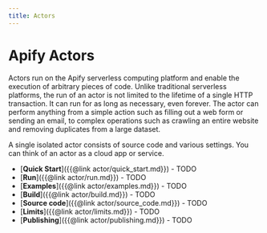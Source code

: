 ```yaml
---
title: Actors
---
```


# Apify Actors

Actors run on the Apify serverless computing platform and enable the execution of arbitrary pieces of code. Unlike traditional serverless platforms, the run of an actor is not limited to the lifetime of a single HTTP transaction. It can run for as long as necessary, even forever. The actor can perform anything from a simple action such as filling out a web form or sending an email, to complex operations such as crawling an entire website and removing duplicates from a large dataset.

A single isolated actor consists of source code and various settings. You can think of an actor as a cloud app or service.

*   [**Quick Start**]({{@link actor/quick_start.md}}) - TODO
*   [**Run**]({{@link actor/run.md}}) - TODO
*   [**Examples**]({{@link actor/examples.md}}) - TODO
*   [**Build**]({{@link actor/build.md}}) - TODO
*   [**Source code**]({{@link actor/source_code.md}}) - TODO
*   [**Limits**]({{@link actor/limits.md}}) - TODO
*   [**Publishing**]({{@link actor/publishing.md}}) - TODO
